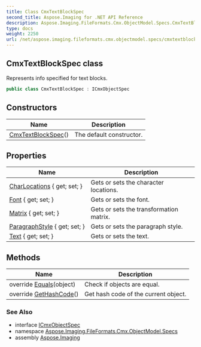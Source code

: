 ```yaml
---
title: Class CmxTextBlockSpec
second_title: Aspose.Imaging for .NET API Reference
description: Aspose.Imaging.FileFormats.Cmx.ObjectModel.Specs.CmxTextBlockSpec class. Represents info specified for text blocks
type: docs
weight: 2250
url: /net/aspose.imaging.fileformats.cmx.objectmodel.specs/cmxtextblockspec/
---
```

## CmxTextBlockSpec class

Represents info specified for text blocks.

```csharp
public class CmxTextBlockSpec : ICmxObjectSpec
```

## Constructors

| Name | Description |
| --- | --- |
| [CmxTextBlockSpec](cmxtextblockspec/)() | The default constructor. |

## Properties

| Name | Description |
| --- | --- |
| [CharLocations](../../aspose.imaging.fileformats.cmx.objectmodel.specs/cmxtextblockspec/charlocations/) { get; set; } | Gets or sets the character locations. |
| [Font](../../aspose.imaging.fileformats.cmx.objectmodel.specs/cmxtextblockspec/font/) { get; set; } | Gets or sets the font. |
| [Matrix](../../aspose.imaging.fileformats.cmx.objectmodel.specs/cmxtextblockspec/matrix/) { get; set; } | Gets or sets the transformation matrix. |
| [ParagraphStyle](../../aspose.imaging.fileformats.cmx.objectmodel.specs/cmxtextblockspec/paragraphstyle/) { get; set; } | Gets or sets the paragraph style. |
| [Text](../../aspose.imaging.fileformats.cmx.objectmodel.specs/cmxtextblockspec/text/) { get; set; } | Gets or sets the text. |

## Methods

| Name | Description |
| --- | --- |
| override [Equals](../../aspose.imaging.fileformats.cmx.objectmodel.specs/cmxtextblockspec/equals/)(object) | Check if objects are equal. |
| override [GetHashCode](../../aspose.imaging.fileformats.cmx.objectmodel.specs/cmxtextblockspec/gethashcode/)() | Get hash code of the current object. |

### See Also

* interface [ICmxObjectSpec](../icmxobjectspec/)
* namespace [Aspose.Imaging.FileFormats.Cmx.ObjectModel.Specs](../../aspose.imaging.fileformats.cmx.objectmodel.specs/)
* assembly [Aspose.Imaging](../../)


